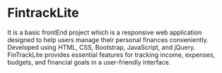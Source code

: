 # FintrackLite
It is a basic frontEnd project which is a responsive web application designed to help users manage their personal finances conveniently. Developed using HTML, CSS, Bootstrap, JavaScript, and jQuery. FinTrackLite provides essential features for tracking income, expenses, budgets, and financial goals in a user-friendly interface.
